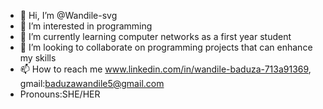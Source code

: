 - 👋 Hi, I’m @Wandile-svg
- 👀 I’m interested in programming
- 🌱 I’m currently learning computer networks as a first year student
- 💞️ I’m looking to collaborate on programming projects that can enhance my skills
- 📫 How to reach me www.linkedin.com/in/wandile-baduza-713a91369, gmail:baduzawandile5@gmail.com
- Pronouns:SHE/HER

<!---
Wandile-svg/Wandile-svg is a ✨ special ✨ repository because its `README.md` (this file) appears on your GitHub profile.
You can click the Preview link to take a look at your changes.
--->
